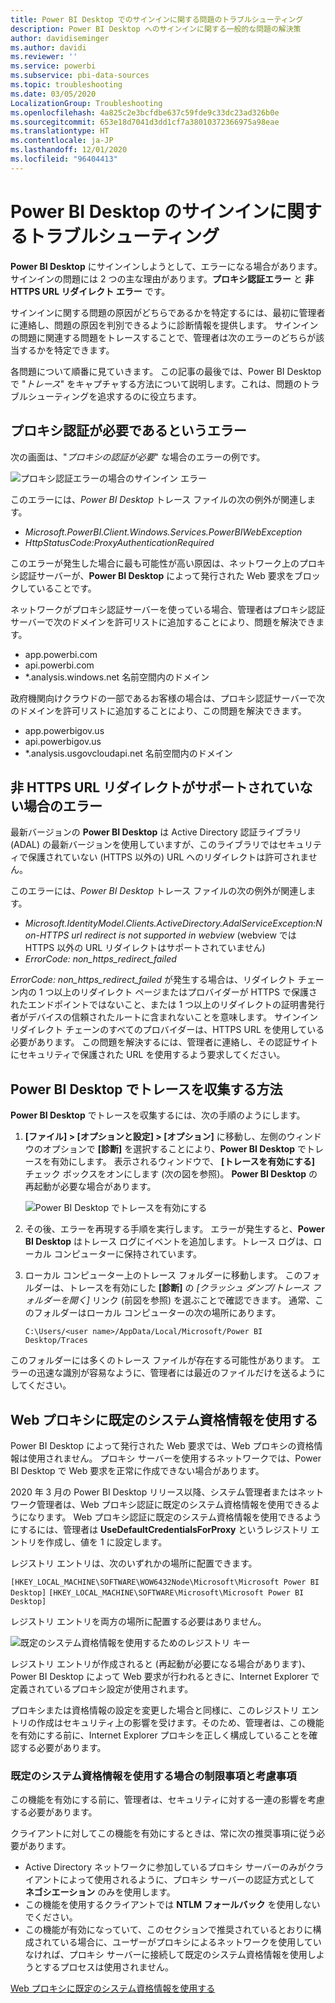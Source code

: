 ```yaml
---
title: Power BI Desktop でのサインインに関する問題のトラブルシューティング
description: Power BI Desktop へのサインインに関する一般的な問題の解決策
author: davidiseminger
ms.author: davidi
ms.reviewer: ''
ms.service: powerbi
ms.subservice: pbi-data-sources
ms.topic: troubleshooting
ms.date: 03/05/2020
LocalizationGroup: Troubleshooting
ms.openlocfilehash: 4a825c2e3bcfdbe637c59fde9c33dc23ad326b0e
ms.sourcegitcommit: 653e18d7041d3dd1cf7a38010372366975a98eae
ms.translationtype: HT
ms.contentlocale: ja-JP
ms.lasthandoff: 12/01/2020
ms.locfileid: "96404413"
---
```

# <a name="troubleshooting-sign-in-for-power-bi-desktop"></a>Power BI Desktop のサインインに関するトラブルシューティング
**Power BI Desktop** にサインインしようとして、エラーになる場合があります。 サインインの問題には 2 つの主な理由があります。**プロキシ認証エラー** と **非 HTTPS URL リダイレクト エラー** です。 

サインインに関する問題の原因がどちらであるかを特定するには、最初に管理者に連絡し、問題の原因を判別できるように診断情報を提供します。 サインインの問題に関連する問題をトレースすることで、管理者は次のエラーのどちらが該当するかを特定できます。 

各問題について順番に見ていきます。 この記事の最後では、Power BI Desktop で "*トレース*" をキャプチャする方法について説明します。これは、問題のトラブルシューティングを追求するのに役立ちます。


## <a name="proxy-authentication-required-error"></a>プロキシ認証が必要であるというエラー

次の画面は、"*プロキシの認証が必要*" な場合のエラーの例です。

![プロキシ認証エラーの場合のサインイン エラー](media/desktop-troubleshooting-sign-in/desktop-tshoot-sign-in_01.png)

このエラーには、*Power BI Desktop* トレース ファイルの次の例外が関連します。

* *Microsoft.PowerBI.Client.Windows.Services.PowerBIWebException*
* *HttpStatusCode:ProxyAuthenticationRequired*

このエラーが発生した場合に最も可能性が高い原因は、ネットワーク上のプロキシ認証サーバーが、**Power BI Desktop** によって発行された Web 要求をブロックしていることです。 

ネットワークがプロキシ認証サーバーを使っている場合、管理者はプロキシ認証サーバーで次のドメインを許可リストに追加することにより、問題を解決できます。

* app.powerbi.com
* api.powerbi.com
* *.analysis.windows.net 名前空間内のドメイン

政府機関向けクラウドの一部であるお客様の場合は、プロキシ認証サーバーで次のドメインを許可リストに追加することにより、この問題を解決できます。

* app.powerbigov.us
* api.powerbigov.us
* *.analysis.usgovcloudapi.net 名前空間内のドメイン

## <a name="non-https-url-redirect-not-supported-error"></a>非 HTTPS URL リダイレクトがサポートされていない場合のエラー

最新バージョンの **Power BI Desktop** は Active Directory 認証ライブラリ (ADAL) の最新バージョンを使用していますが、このライブラリではセキュリティで保護されていない (HTTPS 以外の) URL へのリダイレクトは許可されません。 

このエラーには、*Power BI Desktop* トレース ファイルの次の例外が関連します。

* *Microsoft.IdentityModel.Clients.ActiveDirectory.AdalServiceException:Non-HTTPS url redirect is not supported in webview* (webview では HTTPS 以外の URL リダイレクトはサポートされていません)
* *ErrorCode: non_https_redirect_failed*

*ErrorCode: non_https_redirect_failed* が発生する場合は、リダイレクト チェーン内の 1 つ以上のリダイレクト ページまたはプロバイダーが HTTPS で保護されたエンドポイントではないこと、または 1 つ以上のリダイレクトの証明書発行者がデバイスの信頼されたルートに含まれないことを意味します。 サインイン リダイレクト チェーンのすべてのプロバイダーは、HTTPS URL を使用している必要があります。 この問題を解決するには、管理者に連絡し、その認証サイトにセキュリティで保護された URL を使用するよう要求してください。 

## <a name="how-to-collect-a-trace-in-power-bi-desktop"></a>Power BI Desktop でトレースを収集する方法

**Power BI Desktop** でトレースを収集するには、次の手順のようにします。

1. **[ファイル] > [オプションと設定] > [オプション]** に移動し、左側のウィンドウのオプションで **[診断]** を選択することにより、**Power BI Desktop** でトレースを有効にします。 表示されるウィンドウで、 **[トレースを有効にする]** チェック ボックスをオンにします (次の図を参照)。 **Power BI Desktop** の再起動が必要な場合があります。
   
   ![Power BI Desktop でトレースを有効にする](media/desktop-troubleshooting-sign-in/desktop-tshoot-sign-in_02.png)

2. その後、エラーを再現する手順を実行します。 エラーが発生すると、**Power BI Desktop** はトレース ログにイベントを追加します。トレース ログは、ローカル コンピューターに保持されています。

3. ローカル コンピューター上のトレース フォルダーに移動します。 このフォルダーは、トレースを有効にした **[診断]** の *[クラッシュ ダンプ/トレース フォルダーを開く]* リンク (前図を参照) を選ぶことで確認できます。 通常、このフォルダーはローカル コンピューターの次の場所にあります。

    `C:\Users/<user name>/AppData/Local/Microsoft/Power BI Desktop/Traces`

このフォルダーには多くのトレース ファイルが存在する可能性があります。 エラーの迅速な識別が容易なように、管理者には最近のファイルだけを送るようにしてください。 


## <a name="using-default-system-credentials-for-web-proxy"></a>Web プロキシに既定のシステム資格情報を使用する

Power BI Desktop によって発行された Web 要求では、Web プロキシの資格情報は使用されません。 プロキシ サーバーを使用するネットワークでは、Power BI Desktop で Web 要求を正常に作成できない場合があります。 

2020 年 3 月の Power BI Desktop リリース以降、システム管理者またはネットワーク管理者は、Web プロキシ認証に既定のシステム資格情報を使用できるようになります。 Web プロキシ認証に既定のシステム資格情報を使用できるようにするには、管理者は **UseDefaultCredentialsForProxy** というレジストリ エントリを作成し、値を 1 に設定します。

レジストリ エントリは、次のいずれかの場所に配置できます。

`[HKEY_LOCAL_MACHINE\SOFTWARE\WOW6432Node\Microsoft\Microsoft Power BI Desktop]`
`[HKEY_LOCAL_MACHINE\SOFTWARE\Microsoft\Microsoft Power BI Desktop]`

レジストリ エントリを両方の場所に配置する必要はありません。

![既定のシステム資格情報を使用するためのレジストリ キー](media/desktop-troubleshooting-sign-in/desktop-tshoot-sign-in-03.png)

レジストリ エントリが作成されると (再起動が必要になる場合があります)、Power BI Desktop によって Web 要求が行われるときに、Internet Explorer で定義されているプロキシ設定が使用されます。 

プロキシまたは資格情報の設定を変更した場合と同様に、このレジストリ エントリの作成はセキュリティ上の影響を受けます。そのため、管理者は、この機能を有効にする前に、Internet Explorer プロキシを正しく構成していることを確認する必要があります。         

### <a name="limitations-and-considerations-for-using-default-system-credentials"></a>既定のシステム資格情報を使用する場合の制限事項と考慮事項

この機能を有効にする前に、管理者は、セキュリティに対する一連の影響を考慮する必要があります。 

クライアントに対してこの機能を有効にするときは、常に次の推奨事項に従う必要があります。

* Active Directory ネットワークに参加しているプロキシ サーバーのみがクライアントによって使用されるように、プロキシ サーバーの認証方式として **ネゴシエーション** のみを使用します。 
* この機能を使用するクライアントでは **NTLM フォールバック** を使用しないでください。
* この機能が有効になっていて、このセクションで推奨されているとおりに構成されている場合に、ユーザーがプロキシによるネットワークを使用していなければ、プロキシ サーバーに接続して既定のシステム資格情報を使用しようとするプロセスは使用されません。


[Web プロキシに既定のシステム資格情報を使用する](#using-default-system-credentials-for-web-proxy)

